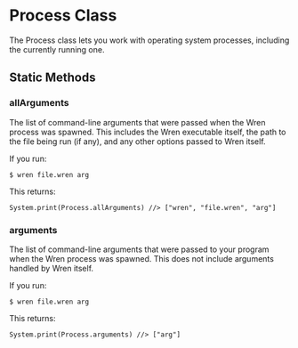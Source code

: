 # Process Class

The Process class lets you work with operating system processes, including the
currently running one.

## Static Methods

### **allArguments**

The list of command-line arguments that were passed when the Wren process was
spawned. This includes the Wren executable itself, the path to the file being
run (if any), and any other options passed to Wren itself.

If you run:

    $ wren file.wren arg

This returns:

```wren
System.print(Process.allArguments) //> ["wren", "file.wren", "arg"]
```

### **arguments**

The list of command-line arguments that were passed to your program when the
Wren process was spawned. This does not include arguments handled by Wren
itself.

If you run:

    $ wren file.wren arg

This returns:

```wren
System.print(Process.arguments) //> ["arg"]
```